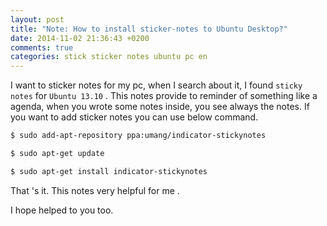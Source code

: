 ```yaml
---
layout: post
title: "Note: How to install sticker-notes to Ubuntu Desktop?"
date: 2014-11-02 21:36:43 +0200
comments: true
categories: stick sticker notes ubuntu pc en 
---
```


I want to sticker notes for my pc, when I search about it, I found `sticky notes` for `Ubuntu 13.10` .
This notes provide to reminder of something like a agenda, when you wrote some notes inside, 
you see always the notes. If you want to add sticker notes you can use below command.
   
```bash
$ sudo add-apt-repository ppa:umang/indicator-stickynotes
```   

<!-- more -->

```bash
$ sudo apt-get update
```

```bash
$ sudo apt-get install indicator-stickynotes
```

That 's it. This notes very helpful for me .

I hope helped to you too.